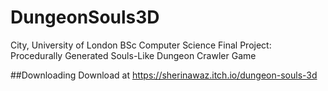 # DungeonSouls3D
City, University of London BSc Computer Science Final Project: Procedurally Generated Souls-Like Dungeon Crawler Game

##Downloading
Download at https://sherinawaz.itch.io/dungeon-souls-3d 
